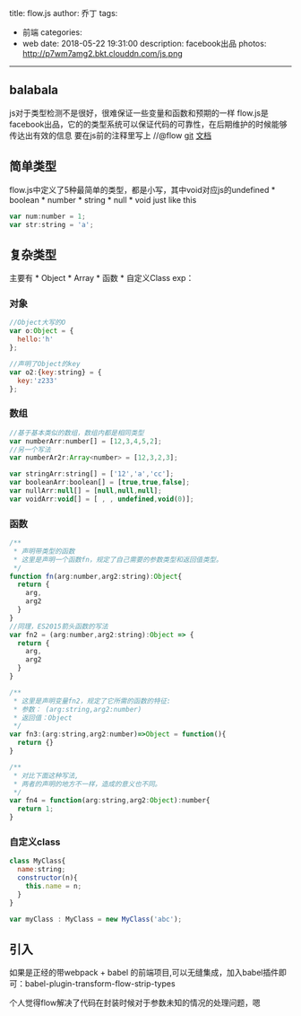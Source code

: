 title: flow.js
author: 乔丁
tags:
  - 前端
categories:
  - web
date: 2018-05-22 19:31:00
description: facebook出品
photos: http://p7wm7amg2.bkt.clouddn.com/js.png
---
## balabala
js对于类型检测不是很好，很难保证一些变量和函数和预期的一样
flow.js是facebook出品，它的的类型系统可以保证代码的可靠性，在后期维护的时候能够传达出有效的信息
要在js前的注释里写上    //@flow
[git](https://github.com/facebook/flow)
[文档](https://flow.org/en/docs/types/)

## 简单类型
flow.js中定义了5种最简单的类型，都是小写，其中void对应js的undefined
	* boolean
	* number
	* string
	* null
	* void
just like this
```javascript
var num:number = 1;
var str:string = 'a';
```

## 复杂类型
主要有
	* Object
	* Array
	* 函数
	* 自定义Class
exp：
### 对象
```javascript
//Object大写的O
var o:Object = {
  hello:'h'
};

//声明了Object的key
var o2:{key:string} = {
  key:'z233'
};
```
### 数组
```javascript
//基于基本类似的数组，数组内都是相同类型
var numberArr:number[] = [12,3,4,5,2];
//另一个写法
var numberAr2r:Array<number> = [12,3,2,3];

var stringArr:string[] = ['12','a','cc'];
var booleanArr:boolean[] = [true,true,false];
var nullArr:null[] = [null,null,null];
var voidArr:void[] = [ , , undefined,void(0)];
```
### 函数
```javascript
/**
 * 声明带类型的函数
 * 这里是声明一个函数fn，规定了自己需要的参数类型和返回值类型。
 */
function fn(arg:number,arg2:string):Object{
  return {
    arg,
    arg2
  }
}
//同理，ES2015箭头函数的写法
var fn2 = (arg:number,arg2:string):Object => {
  return {
    arg,
    arg2
  }
}

/**
 * 这里是声明变量fn2，规定了它所需的函数的特征:
 * 参数： (arg:string,arg2:number)
 * 返回值：Object
 */
var fn3:(arg:string,arg2:number)=>Object = function(){
  return {}
}

/**
 * 对比下面这种写法,
 * 两者的声明的地方不一样，造成的意义也不同。
 */
var fn4 = function(arg:string,arg2:Object):number{
  return 1;
}
```

### 自定义class
```javascript
class MyClass{
  name:string;
  constructor(n){
    this.name = n;
  }
}

var myClass : MyClass = new MyClass('abc');
```

## 引入
如果是正经的带webpack + babel 的前端项目,可以无缝集成，加入babel插件即可：babel-plugin-transform-flow-strip-types

个人觉得flow解决了代码在封装时候对于参数未知的情况的处理问题，嗯